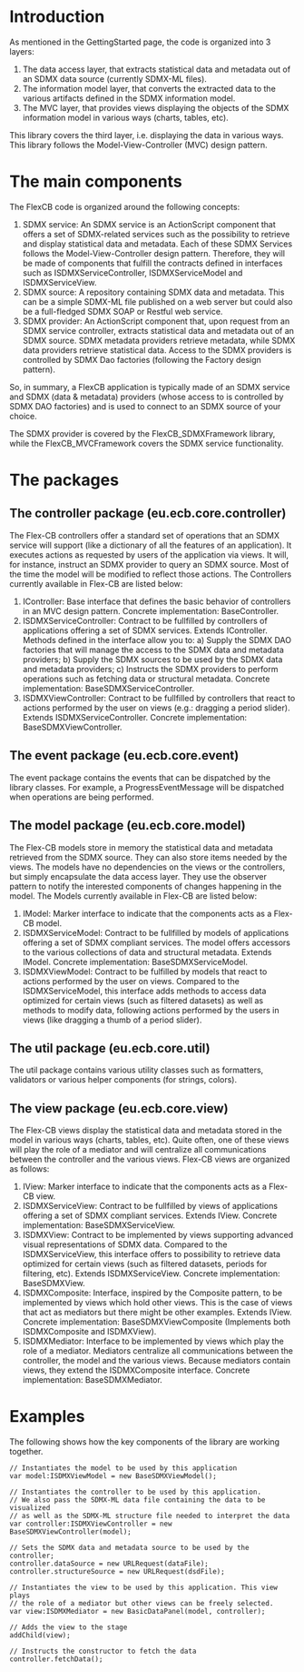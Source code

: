 # Introduction #

As mentioned in the GettingStarted page, the code is organized into 3 layers:

  1. The data access layer, that extracts statistical data and metadata out of an SDMX data source (currently SDMX-ML files).
  1. The information model layer, that converts the extracted data to the various artifacts defined in the SDMX information model.
  1. The MVC layer, that provides views displaying the objects of the SDMX information model in various ways (charts, tables, etc).

This library covers the third layer, i.e. displaying the data in various ways. This library follows the Model-View-Controller (MVC) design pattern.

# The main components #

The FlexCB code is organized around the following concepts:
  1. SDMX service: An SDMX service is an ActionScript component that offers a set of SDMX-related services such as the possibility to retrieve and display statistical data and metadata. Each of these SDMX Services follows the Model-View-Controller design pattern. Therefore, they will be made of components that fulfill the contracts defined in interfaces such as ISDMXServiceController, ISDMXServiceModel and ISDMXServiceView.
  1. SDMX source: A repository containing SDMX data and metadata. This can be a simple SDMX-ML file published on a web server but could also be a full-fledged SDMX SOAP or Restful web service.
  1. SDMX provider: An ActionScript component that, upon request from an SDMX service controller, extracts statistical data and metadata out of an SDMX source. SDMX metadata providers retrieve metadata, while SDMX data providers retrieve statistical data. Access to the SDMX providers is controlled by SDMX Dao factories (following the Factory design pattern).

So, in summary, a FlexCB application is typically made of an SDMX service and SDMX (data & metadata) providers (whose access to is controlled by SDMX DAO factories) and is used to connect to an SDMX source of your choice.

The SDMX provider is covered by the FlexCB\_SDMXFramework library, while the FlexCB\_MVCFramework covers the SDMX service functionality.

# The packages #

## The controller package (eu.ecb.core.controller) ##
The Flex-CB controllers offer a standard set of operations that an SDMX service will support (like a dictionary of all the features of an application). It executes actions as requested by users of the application via views. It will, for instance, instruct an SDMX provider to query an SDMX source. Most of the time the model will be modified to reflect those actions. The Controllers currently available in Flex-CB are listed below:

  1. IController: Base interface that defines the basic behavior of controllers in an MVC design pattern. Concrete implementation: BaseController.
  1. ISDMXServiceController: Contract to be fullfilled by controllers of applications offering a set of SDMX services. Extends IController. Methods defined in the interface allow you to: a) Supply the SDMX DAO factories that will manage the access to the SDMX data and metadata providers; b) Supply the SDMX sources to be used by the SDMX data and metadata providers; c) Instructs the SDMX providers to perform operations such as fetching data or structural metadata. Concrete implementation: BaseSDMXServiceController.
  1. ISDMXViewController: Contract to be fullfilled by controllers that react to actions performed by the user on views (e.g.: dragging a period slider). Extends ISDMXServiceController. Concrete implementation: BaseSDMXViewController.

## The event package (eu.ecb.core.event) ##

The event package contains the events that can be dispatched by the library classes. For example, a ProgressEventMessage will be dispatched when operations are being performed.

## The model package (eu.ecb.core.model) ##

The Flex-CB models store in memory the statistical data and metadata retrieved from the SDMX source. They can also store items needed by the views. The models have no dependencies on the views or the controllers, but simply encapsulate the data access layer. They use the observer pattern to notify the interested components of changes happening in the model. The Models currently available in Flex-CB are listed below:
  1. IModel: Marker interface to indicate that the components acts as a Flex-CB model.
  1. ISDMXServiceModel: Contract to be fullfilled by models of applications offering a set of SDMX compliant services. The model offers accessors to the various collections of data and structural metadata. Extends IModel. Concrete implementation: BaseSDMXServiceModel.
  1. ISDMXViewModel: Contract to be fulfilled by models that react to actions performed by the user on views. Compared to the ISDMXServiceModel, this interface adds methods to access data optimized for certain views (such as filtered datasets) as well as methods to modify data, following actions performed by the users in views (like dragging a thumb of a period slider).

## The util package (eu.ecb.core.util) ##

The util package contains various utility classes such as formatters, validators or various helper components (for strings, colors).

## The view package (eu.ecb.core.view) ##

The Flex-CB views display the statistical data and metadata stored in the model in various ways (charts, tables, etc). Quite often, one of these views will play the role of a mediator and will centralize all communications between the controller and the various views. Flex-CB views are organized as follows:
  1. IView: Marker interface to indicate that the components acts as a Flex-CB view.
  1. ISDMXServiceView: Contract to be fullfilled by views of applications offering a set of SDMX compliant services. Extends IView. Concrete implementation: BaseSDMXServiceView.
  1. ISDMXView: Contract to be implemented by views supporting advanced visual representations of SDMX data. Compared to the ISDMXServiceView, this interface offers to possibility to retrieve  data optimized for certain views (such as filtered datasets, periods for filtering, etc). Extends ISDMXServiceView. Concrete implementation: BaseSDMXView.
  1. ISDMXComposite: Interface, inspired by the Composite pattern, to be implemented by views which hold other views. This is the case of views that act as mediators but there might be other examples. Extends IView. Concrete implementation: BaseSDMXViewComposite (Implements both ISDMXComposite and ISDMXView).
  1. ISDMXMediator: Interface to be implemented by views which play the role of a mediator. Mediators centralize all communications between the controller, the model and the various views. Because mediators contain views, they extend the ISDMXComposite interface. Concrete implementation: BaseSDMXMediator.

# Examples #

The following shows how the key components of the library are working together.

```
// Instantiates the model to be used by this application
var model:ISDMXViewModel = new BaseSDMXViewModel();

// Instantiates the controller to be used by this application.
// We also pass the SDMX-ML data file containing the data to be visualized 
// as well as the SDMX-ML structure file needed to interpret the data
var controller:ISDMXViewController = new BaseSDMXViewController(model);

// Sets the SDMX data and metadata source to be used by the controller;
controller.dataSource = new URLRequest(dataFile);
controller.structureSource = new URLRequest(dsdFile);

// Instantiates the view to be used by this application. This view plays
// the role of a mediator but other views can be freely selected.
var view:ISDMXMediator = new BasicDataPanel(model, controller);

// Adds the view to the stage
addChild(view);

// Instructs the constructor to fetch the data
controller.fetchData();
```